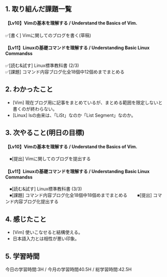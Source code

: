 ## 1. 取り組んだ課題一覧
#### 【Lv10】Vimの基本を理解する / Understand the Basics of Vim.
 ✅[書く] Vimに関してのブログを書く(草稿)
 
#### 【Lv11】Linuxの基礎コマンドを理解する / Understanding Basic Linux Commandss
 ✅[読む&試す] Linux標準教科書 (2/3)  
 ✅[課題] コマンド内容ブログ化全18個中12個めまでまとめる

## 2. わかったこと
- [Vim] 現在ブログ用に記事をまとめているが、まとめる範囲を限定しないと書くのが終わらない。
- [Linux] lsの由来は、「LiSt」なのか「List Segment」なのか。

## 3. 次やること(明日の目標)
#### 【Lv10】Vimの基本を理解する / Understand the Basics of Vim.
　⏹[提出] Vimに関してのブログを提出する
 
#### 【Lv11】Linuxの基礎コマンドを理解する / Understanding Basic Linux Commandss
　⏹[読む&試す] Linux標準教科書 (3/3)  
　⏹[課題] コマンド内容ブログ化全18個中18個めまでまとめる　
　⏹[提出] コマンド内容ブログ化提出する

## 4. 感じたこと
- [Vim] 使いこなせると結構使える。
- 日本語入力とは相性が悪い印象。

## 5. 学習時間
今日の学習時間:3H / 今月の学習時間40.5H / 総学習時間:42.5H
